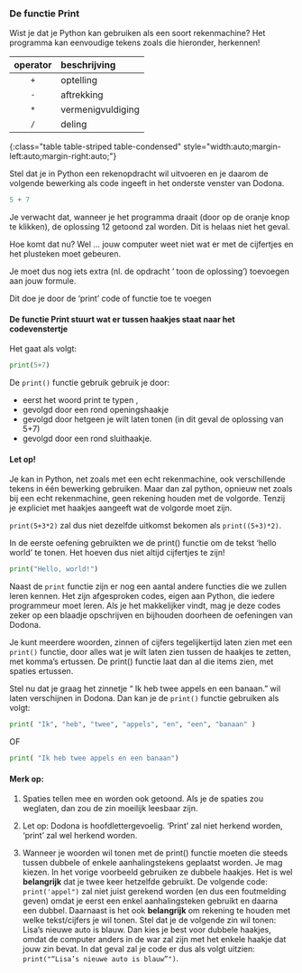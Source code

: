 ### De functie Print

Wist je dat je Python kan gebruiken als een soort rekenmachine? Het programma kan eenvoudige tekens zoals die hieronder, herkennen!

| operator | beschrijving |
|:--------:|:------------|
| `+` | optelling |
| `-` | aftrekking |
| `*` | vermenigvuldiging |
| `/` | deling |
{:class="table table-striped table-condensed" style="width:auto;margin-left:auto;margin-right:auto;"}

Stel dat je in Python een rekenopdracht wil uitvoeren en je daarom de volgende bewerking als code ingeeft in het onderste venster van Dodona. 

```python
5 + 7
```

Je verwacht dat, wanneer je het programma draait (door op de oranje knop te klikken), de oplossing 12 getoond zal worden. Dit is helaas niet het geval. 

Hoe komt dat nu? Wel … jouw computer weet niet wat er met de cijfertjes en het plusteken moet gebeuren. 

Je moet dus nog iets extra (nl. de opdracht ‘ toon de oplossing’) toevoegen aan jouw formule. 

Dit doe je door de ‘print’ code of functie toe te voegen

#### De functie Print stuurt wat er tussen haakjes staat naar het codevenstertje 

Het gaat als volgt:

```python
print(5+7)
```

De `print()` functie gebruik gebruik je door:

* eerst het woord print te typen , 
* gevolgd door een rond openingshaakje
* gevolgd door hetgeen je wilt laten tonen (in dit geval de oplossing van 5+7)
* gevolgd door een rond sluithaakje. 

#### Let op!
Je kan in Python, net zoals met een echt rekenmachine, ook verschillende tekens in één bewerking gebruiken. Maar dan zal python, opnieuw net zoals bij een echt rekenmachine, geen rekening houden met de volgorde. 
Tenzij je expliciet met haakjes aangeeft wat de volgorde moet zijn. 

`print(5+3*2)` zal dus niet dezelfde uitkomst bekomen als `print((5+3)*2)`.

In de eerste oefening gebruikten we de print() functie om de tekst ‘hello world’ te tonen. Het hoeven dus niet altijd cijfertjes te zijn!

```python
print("Hello, world!")
```

Naast de `print` functie zijn er nog een aantal andere functies die we zullen leren kennen. Het zijn afgesproken codes, eigen aan Python, die iedere programmeur moet leren. 
Als je het makkelijker vindt, mag je deze codes zeker op een blaadje opschrijven en bijhouden doorheen de oefeningen van Dodona. 

Je kunt meerdere woorden, zinnen of cijfers tegelijkertijd laten zien met een `print()` functie, door alles wat je wilt laten zien tussen de haakjes te zetten, met komma’s ertussen. De print() functie laat dan al die items zien, met spaties ertussen.

Stel nu dat je graag het zinnetje “ Ik heb twee appels en een banaan.” wil laten verschijnen in Dodona. Dan kan je de `print()` functie gebruiken als volgt:

```python
print( "Ik", "heb", "twee", "appels", "en", "een", "banaan" )
```

OF 

```python
print( "Ik heb twee appels en een banaan")
```

#### Merk op:
1. Spaties tellen mee en worden ook getoond. Als je de spaties zou weglaten, dan zou de zin moeilijk leesbaar zijn. 

2. Let op: Dodona is hoofdlettergevoelig. ‘Print’ zal niet herkend worden, ‘print’ zal wel herkend worden. 

3. Wanneer je woorden wil tonen met de print() functie moeten die steeds tussen dubbele of enkele aanhalingstekens geplaatst worden. Je mag kiezen. In het vorige voorbeeld gebruiken ze dubbele haakjes. Het is wel **belangrijk** dat je twee keer hetzelfde gebruikt. De volgende code: `print('appel")` zal niet juist gerekend worden (en dus een foutmelding geven) omdat je eerst een enkel aanhalingsteken gebruikt en daarna een dubbel. Daarnaast is het ook **belangrijk** om rekening te houden met welke tekst/cijfers je wil tonen. Stel dat je de volgende zin wil tonen: Lisa’s nieuwe auto is blauw. Dan kies je best voor dubbele haakjes, omdat de computer anders in de war zal zijn met het enkele haakje dat jouw zin bevat. In dat geval zal je code er dus als volgt uitzien: `print("“Lisa’s nieuwe auto is blauw”")`.